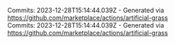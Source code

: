 Commits: 2023-12-28T15:14:44.039Z - Generated via https://github.com/marketplace/actions/artificial-grass
<br>
Commits: 2023-12-28T15:14:44.039Z - Generated via https://github.com/marketplace/actions/artificial-grass
<br>
